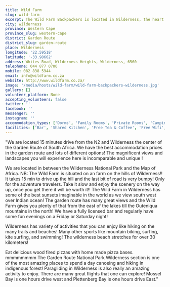 ```yaml
---
title: Wild Farm
slug: wild-farm
excerpt: The Wild Farm Backpackers is located in Wilderness, the heart of the Garden Route of South Africa. It is located a few minutes' drive from the little village of Wilderness and its beautiful long sandy beaches. It is situated on top of a hill with 360 degrees views all around of the Outeniqua Mountains, The Garden Route Lakes and the Indian Ocean!
city: wilderness
province: Western Cape
province_slug: western-cape
district: Garden Route
district_slug: garden-route
place: Wilderness
longitude: '22.59518'
latitude: '-33.98662'
address: Whites Road, Wilderness Heights, Wilderness, 6560
telephone: 044 877 0700
mobile: 082 838 5944
email: info@wildfarm.co.za
website: http://www.wildfarm.co.za/
image: '/media/hosts/wild-farm/wild-farm-backpackers-wilderness.jpg'
gallery: []
volunteer_platform: None
accepting_volunteers: false
twitter: ''
facebook: ''
messenger: ''
instagram: ''
accommodation_types: ['Dorms', 'Family Rooms', 'Private Rooms', 'Camping']
facilities: ['Bar', 'Shared Kitchen', 'Free Tea & Coffee', 'Free Wifi', 'Free Parking', 'Paid Breakfast', 'Pool Table']
---
```

"We are located 15 minutes drive from the N2 and Wilderness the center of the Garden Route of South Africa. We have the best accommodation prices in the garden route and lots of different options! The magnificent views and landscapes you will experience here is incomparable and unique !

We are located in between the Wilderness National Park and the Map of Africa. NB: The Wild Farm is situated on an farm on the hills of Wilderness!! It takes 15 min to drive up the hill and the last bit of road is very bumpy! Only for the adventure travelers. Take it slow and enjoy the scenery on the way up, once you get there it will be worth it!! The Wild Farm in Wilderness has some of the best sunsets imaginable in the world as we view south west over Indian ocean! The garden route has many great views and the Wild Farm gives you plenty of that from the east of the lakes till the Outeniqua mountains in the north! We have a fully licensed bar and regularly have some fun evenings on a Friday or Saturday night!

Wilderness has variety of activities that you can enjoy like hiking on the many trails and beaches! Many other sports like mountain biking, surfing, kite surfing, and swimming! The wilderness beach stretches for over 30 kilometers!

Eat delicious wood fired pizzas with home made pizza bases. mmmmmmmm The Garden Route National Park Wilderness section is one of the most amazing places to spend a day canoeing and hiking in indigenous forest! Paragliding in Wilderness is also really an amazing activity to enjoy. There are many great flights that one can explore! Mossel Bay is one hours drive west and Plettenberg Bay is one hours drive East."